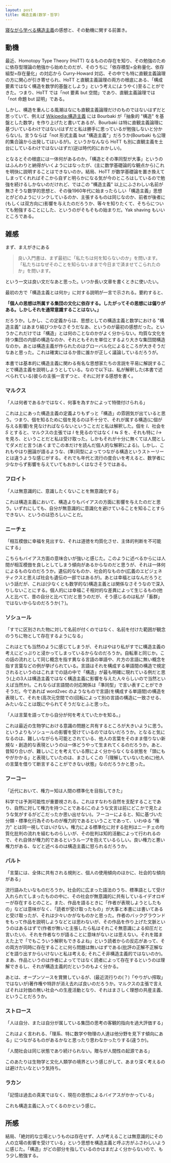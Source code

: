```yaml
---
layout: post
title: 構造主義(数学・哲学)
---
```


[寝ながら学べる構造主義](https://www.amazon.co.jp/dp/4166602519)の感想と、その動機に関する前置き。



## 動機

最近、Homotopy Type Theory (HoTT) なるものの存在を知り、その勉強のために依存型理論の勉強から始めたのだが、そのうちに「依存積型=全称量化、依存組型=存在量化」の対応から Curry-Howard 対応、その中でも特に直観主義論理の方に関心が引き寄せられ、HoTT と直観主義論理の両方の根底にある、「構成要素ではなく構造を数学的基盤としよう」という考えに(ようやく)至ることができた。つまり、HoTT では「not 要素 but 空間」であり、直観主義論理では「not 命題 but 証明」である。



しかし、構造を重んじる風潮はなにも直観主義論理だけのものではないはずだと思っていて、例えば [Wikipedia:構造主義](https://ja.wikipedia.org/wiki/構造主義) には Bourbaki が「抽象的 "構造" を基盤とした数学」を作り上げたと書いてあるが、Bourbaki は特に直観主義論理に基づいているわけではない(はずだと私は勝手に思っているが勉強しないと分からない)。言うならば「not 形式主義 but "構造主義"」だろうか(Bourbaki も公理的集合論から出発してはいるが)。というかなんなら HoTT も別に直観主義を土台にしているわけではないはずだ(逆は時代的におかしい)。



となるとその根底には一体何があるのか。「構造とその準同型が大事」というのはふんわりと納得がいくようにはなったが、(主に数学基礎論的な観点から)これを明快に説明することはできないのか。結局、HoTT が数学基礎論を置き換えてしまってくれればそこから自ずと明らかになる気が今のところはしているので勉強を続けるしかないのだけれど、ではこの "構造主義" 以上にふさわしい名前が無さそうな数学的思想と、その後1960年代に始まったらしい「構造主義」思想とがどのようにリンクしているのか、主張するものは同じなのか、前者が後者に(もしくは双方向に)影響を与えたのだろうか、等々を知りたくて、そちらについても勉強することにした、というのがそもそもの始まりだ。Yak shaving もいいところである。



## 雑感

まず、まえがきにある

> 良い入門書は、まず最初に「私たちは何を知らないのか」を問います。「私たちはなぜそのことを知らないままで今日まで済ませてこられたのか」を問います。

という一文は良い文だなあと思った。いつか長い文章を書くときに使いたい。



最初の方で「構造主義とは何か」に対する説明が一言で示される。要約すると、

**「個人の思想は所属する集団の文化に依存する。したがってその思想には偏りがある。しかしそれを通常意識することはない。」**

だろうか。しかし、この定義からは、思想としての構造主義と数学における "構造主義" はあまり結びつかなさそうだなあ、というのが最初の感想だった。というかこれだけでは「構造」とは何のことなのかがよく分からない。均質な文化を持つ集団の内部の構造なのか、それともそれを単位とするより大きな集団間構造なのか。あとは構造主義が作られたのはグローバル化によるところが大きそうだなあと思った。これは確実にはるか昔に誰かが正しく議論しているだろうが。



本書では基本的に構造主義に関わる有名な思想家たちの言説を平易に解説することで構造主義を説明しようとしている。なので以下は、私が解釈した(本書で述べられている)彼らの主張一言ずつと、それに対する感想を書く。



### マルクス

「人は何者であるかではなく、何事を為すかによって特徴付けられる」

これは上にあった構造主義の定義よりもずっと「構造」の雰囲気が出ていると思う。つまり、個を知るために個を見るのは不十分で、それが属する構造(に個が与える影響)を見なければならないということだと私は解釈した。個を $I$、社会を $S$ とすると、マルクスの主張では $I$ を見るのではなく $I\leftrightarrows S$ を、それも特に $I\rightarrow$ を見ろ、ということだと私は受け取った。しかもそれが十分に無くては人間としてダメだと言う(あくまでこの本だけを読んだ個人的な解釈による)。しかし、これもやはり圏論が語るような、(準)同型によってつながる構造というストーリーとは違うような感じがする。それでも年代と流行の度合いを考えると、数学者に少なからず影響を与えていてもおかしくはなさそうではある。



### フロイト

「人は無意識的に、意識したくないことを無意識化する」

これは構造主義において、構造よりもバイアスの方面に影響を与えたのだと思う。いずれにしても、自分が無意識的に意識化を避けていることを知ることすらできない、というのは恐ろしいことだ。



### ニーチェ

「相互模倣に幸福を見出すな、それは道徳を均質化させ、主体的判断を不可能にする」

こちらもバイアス方面の意味合いが強いと感じた。このように述べるからには人間が相互模倣を良しとしてしまう傾向があるからなのだと思うが、それは一体何によるものなのだろうか。遺伝的なものか、社会的なものか(広義のエピジェネティクスと思えば社会も遺伝の一部ではあるが)。あとは幸福とはなんだろうという話だが、これは(少なくとも数学的な)構造主義とは関係なさそうなので深入りしないことにする。個人的には幸福こそ相対的な差異によって生じるもの(他人と比べて、昔の自分と比べて)だと思うのだが、そう感じるのは私が「畜群」ではないからなのだろうか(？)。



### ソシュール

「すでに区別された物に対して名前が付くのではなく、名前を付けた範囲が観念のうちに物として存在するようになる」

これはとても当然のように感じてしまうが、それはやはり私がすでに構造主義の考えにどっぷりと浸かってしまっているからなのだろうか。自転車と同じか。この話の流れとして同じ概念を指す異なる言語の単語や、片方の言語に無い概念を指す言葉などの例が挙げられている。言語はそれを構成する単語間の構造で規定されるというのはこれまでの話の中で「構造」が最も明確に現れている例だと思う(上の3人は構造主義ではなく構造主義に影響を与えた人々らしいので当然といえば当然か)。これならば言語間の対応関係は「準同型」で言い表すことができそうだ。今であれば word2vec のようなもので言語(を構成する単語間)の構造を表現して、それを(高次元空間での)回転によって別の言語の構造に一致させる、みたいなことは既にやられてそうだなとふと思った。



「人は言葉を語ってから自分が何を考えていたかを知る。」

これは最近の生物学における意識の問題と共有するところが大きいように思う。というよりもソシュールの影響を受けているのではないだろうか。となると気になるのは、難しいながらも可能とされている、他人の言葉をそのまま借りない新規な・創造的な表現というのは一体どうやって生まれてくるのだろうか。あと、昔知り合いが、難しいことを考えている際によく分からなくなる状態を「頭にもやがかかる」と表現していたのは、まさしくこの「(理解していないために)他人の言葉を借りて断言することができない状態」なのだろうかと思った。



### フーコー

「近代において、権力＝知は人間の標準化を目指してきた」

科学では予測可能性が重要視される。これはすなわち自然を支配することであり、自然に対して権力を持つことである(このような文言は前にどこかで見たような気がするがどこだったか思い出せない)。フーコーによると、知に基づいた分類・標準化行為そのものが権力的であるということであって、いわゆる "権力" とは同一視してはいけない。権力による標準化に対する批判はニーチェの均質化批判の流れを組むものらしいが、その批判は知的活動によって行われるので、それ自体が権力的であるというループを抱えているらしい。良い権力と悪い権力がある、などと述べるのは構造主義に怒られるだろうか。



### バルト

「言葉には、全体に共有される規則と、個人の使用傾向のほかに、社会的な傾向がある」

流行語みたいなものだろうか。社会的に広まった語法のうち、標準語として受け入れられてしまったものの中に、その社会が無意識的に共有しているイデオロギーが存在するとのこと。また、作品を語るときに「作者が表現しようとしたもの」などは意味がなく、「読者が受け取ったもの」が大事と本書には書いてあると受け取ったが、それは少々いかがなものかと思った。作者のバックグラウンドをもって作品を説明しようなどとは思わないが、その作品を作り上げた文脈というのはあるはずで(作者が無いと主張したら私はそれこそ無意識による抑圧だと言いたい)、それを作者なりが語ることに意味がないとは思えない。それを踏まえた上で「でもこういう解釈もできるよね」という読者からの反応があって、その両方が同時に存在することに何ら問題は無いはずである(批評の正解不正解などを語り出すからいけないと私は考える; それこそ非構造主義的ではないのか)。まあ、作品というのは作者によってではなく読者によって存在するというのは理解できるし、それが構造主義的だというのもよく分かる。

あとは、オープンソースを賞賛しているが、(最近流行りの(？)「やりがい搾取」ではないが)著作権や特許が消え去れば良いのだろうか。マルクスの主張で言えばそれは対価の無い社会への生産活動となり、それはまさしく理想の共産主義、ということだろうか。



### ストロース

「人は自分、または自分が属している集団の思考の客観的指向を過大評価する」

これはよく言われる、「理系、特に数学や物理の人達は他分野を見下す傾向にある」につながるものがあるかなと思ったり思わなかったりする(違うか)。



「人間社会は同じ状態であり続けられない。贈与が人間性の起源である」

このあたりは生物学と文化人類学の境界という感じがして、あまり深く考えるのは避けたいなという気持ち。



### ラカン

「記憶は過去の真実ではなく、現在の思想によるバイアスがかかっている」

これも構造主義に入ってくるのかという感じ。



## 所感

結局、「絶対的な立場というものは存在せず、人が考えることは無意識的にその人の立場の影響を受けている」という思想を構造主義と呼ぶ方がふさわしいように感じた。「構造」がどの部分を指しているのかはまだよく分からないので、もう少し勉強する。